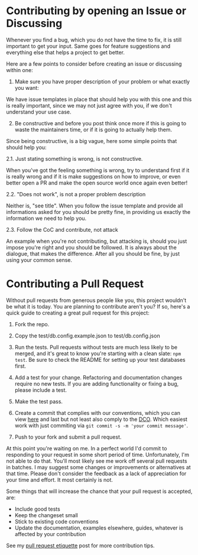 # Contributing by opening an Issue or Discussing

Whenever you find a bug, which you do not have the time to fix, it is still important
to get your input. Same goes for feature suggestions and everything else that helps
a project to get better.

Here are a few points to consider before creating an issue or discussing within one:

1. Make sure you have proper description of your problem or what exactly you want:

We have issue templates in place that should help you with this one and this is really
important, since we may not just agree with you, if we don't understand your use case.

2. Be constructive and before you post think once more if this is going to waste the maintainers
   time, or if it is going to actually help them.

Since being constructive, is a big vague, here some simple points that should help you:

2.1. Just stating something is wrong, is not constructive.

When you've got the feeling something is wrong, try to understand first if it is really wrong
and if it is make suggestions on how to improve, or even better open a PR and make the open source
world once again even better!

2.2. "Does not work", is not a proper problem description

Neither is, "see title". When you follow the issue template and provide all informations asked for
you should be pretty fine, in providing us exactly the information we need to help you.

2.3. Follow the CoC and contribute, not attack

An example when you're not contributing, but attacking is, should you just impose you're right
and you should be followed. It is always about the dialogue, that makes the difference. After all
you should be fine, by just using your common sense.

# Contributing a Pull Request

Without pull requests from generous people like you, this project
wouldn't be what it is today. You are planning to contribute aren't you?
If so, here's a quick guide to creating a great pull request for
this project:

1. Fork the repo.

2. Copy the test/db.config.example.json to test/db.config.json

3. Run the tests. Pull requests without tests are much less likely to be
   merged, and it's great to know you're starting with a clean slate: `npm test`.
   Be sure to check the README for setting up your test databases first.

4. Add a test for your change. Refactoring and documentation changes
   require no new tests. If you are adding functionality or fixing a bug,
   please include a test.

5. Make the test pass.

6. Create a commit that complies with our conventions, which you can view
   [here](https://github.com/conventional-changelog/conventional-changelog/tree/35e60b5be6027fb2784c5103eee111f6f99b045e/packages/conventional-changelog-angular)
   and last but not least also comply to the [DCO](https://github.com/probot/dco#how-it-works).
   Which easiest work with just commiting via `git commit -s -m 'your commit message'`.

7. Push to your fork and submit a pull request.

At this point you're waiting on me. In a perfect world I'd commit to
responding to your request in some short period of time. Unfortunately,
I'm not able to do that. You'll most likely see me work off several pull
requests in batches. I may suggest some changes or improvements or alternatives
at that time. Please don't consider the feedback as a lack of
appreciation for your time and effort. It most certainly is not.

Some things that will increase the chance that your pull request is accepted,
are:

* Include good tests
* Keep the changeset small
* Stick to existing code conventions
* Update the documentation, examples elsewhere, guides,
  whatever is affected by your contribution

See my [pull request etiquette](http://kunkle.org/blog/2013/07/10/pull-request-etiquette/)
post for more contribution tips.
